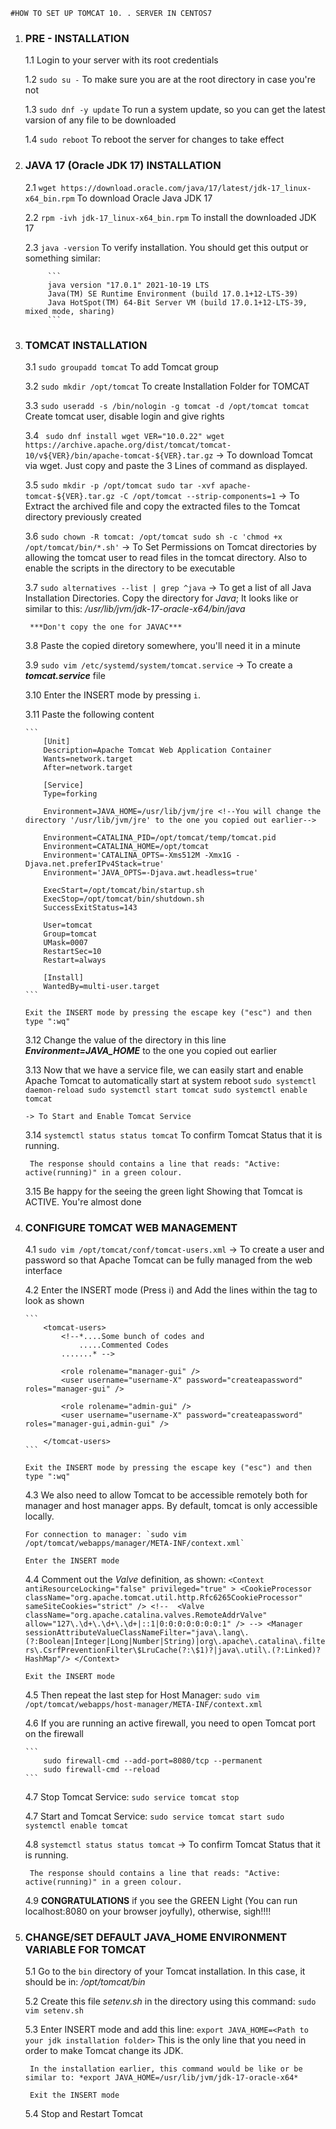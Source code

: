 
	#HOW TO SET UP TOMCAT 10. . SERVER IN CENTOS7
		
1. 	### PRE - INSTALLATION 

	1.1 Login to your server with its root credentials
	
	1.2 ```sudo su -```  To make sure you are at the root directory in case you're not
	
	1.3 ```sudo dnf -y update``` To run a system update, so you can get the latest varsion of any file to be downloaded
	
	1.4 ```sudo reboot```  To reboot the server for changes to take effect
	

2. ### JAVA 17 (Oracle JDK 17) INSTALLATION
	
	2.1 ```wget https://download.oracle.com/java/17/latest/jdk-17_linux-x64_bin.rpm``` To download Oracle Java JDK 17
	
	2.2 ```rpm -ivh jdk-17_linux-x64_bin.rpm``` To install the downloaded  JDK 17
	
	2.3 ```java -version``` To verify installation. You should get this output or something similar: 
		
			```
			java version "17.0.1" 2021-10-19 LTS
			Java(TM) SE Runtime Environment (build 17.0.1+12-LTS-39)
			Java HotSpot(TM) 64-Bit Server VM (build 17.0.1+12-LTS-39, mixed mode, sharing)
			```


3.  ### TOMCAT INSTALLATION

	3.1 ```sudo groupadd tomcat``` To add Tomcat group
	
	3.2 ```sudo mkdir /opt/tomcat```  To create Installation Folder for TOMCAT
	
	3.3 ```sudo useradd -s /bin/nologin -g tomcat -d /opt/tomcat tomcat```  Create tomcat user, disable login and give rights
	
	3.4		``` 
			sudo dnf install wget
			VER="10.0.22"
			wget https://archive.apache.org/dist/tomcat/tomcat-10/v${VER}/bin/apache-tomcat-${VER}.tar.gz
			```
		-> To download Tomcat via wget. Just copy and paste the 3 Lines of command as displayed.
		
	3.5 ```
			sudo mkdir -p /opt/tomcat
			sudo tar -xvf apache-tomcat-${VER}.tar.gz -C /opt/tomcat --strip-components=1
		```
		-> To Extract the archived file and copy the extracted files to the Tomcat directory previously created
		
	3.6 ```
			sudo chown -R tomcat: /opt/tomcat
			sudo sh -c 'chmod +x /opt/tomcat/bin/*.sh'
		```
		-> To Set Permissions on Tomcat directories by allowing the tomcat user to read files in the tomcat directory. 
		   Also to enable the scripts in the directory to be executable
		  
	3.7 `sudo alternatives --list | grep ^java` -> To get a list of all Java Installation Directories.
		 Copy the directory for *Java*; It looks like or similar to this: */usr/lib/jvm/jdk-17-oracle-x64/bin/java* 

		 ***Don't copy the one for JAVAC***
		 
	3.8 Paste the copied diretory somewhere, you'll need it in a minute
	
	3.9 `sudo vim /etc/systemd/system/tomcat.service` -> To create a ***tomcat.service*** file
	
	3.10 Enter the INSERT mode by pressing `i`.
	
	3.11 Paste the following content
	
		```
			[Unit]
			Description=Apache Tomcat Web Application Container
			Wants=network.target
			After=network.target

			[Service]
			Type=forking

			Environment=JAVA_HOME=/usr/lib/jvm/jre <!--You will change the directory '/usr/lib/jvm/jre' to the one you copied out earlier-->

			Environment=CATALINA_PID=/opt/tomcat/temp/tomcat.pid
			Environment=CATALINA_HOME=/opt/tomcat
			Environment='CATALINA_OPTS=-Xms512M -Xmx1G -Djava.net.preferIPv4Stack=true'
			Environment='JAVA_OPTS=-Djava.awt.headless=true'

			ExecStart=/opt/tomcat/bin/startup.sh
			ExecStop=/opt/tomcat/bin/shutdown.sh
			SuccessExitStatus=143

			User=tomcat
			Group=tomcat
			UMask=0007
			RestartSec=10
			Restart=always

			[Install]
			WantedBy=multi-user.target
		```
		
		Exit the INSERT mode by pressing the escape key ("esc") and then type ":wq"
	
	3.12 Change the value of the directory in this line ***Environment=JAVA_HOME*** to the one you copied out earlier
	
	3.13 Now that we have a service file, we can easily start and enable Apache Tomcat to automatically start at system reboot
		 ```
			sudo systemctl daemon-reload
			sudo systemctl start tomcat
			sudo systemctl enable tomcat
		 ```
		 
		-> To Start and Enable Tomcat Service
		
	3.14 `systemctl status status tomcat` To confirm Tomcat Status that it is running.
		 
		 The response should contains a line that reads: "Active: active(running)" in a green colour. 
			
	
	3.15 Be happy for the seeing the green light Showing that Tomcat is ACTIVE. You're almost done
	


4.  ### CONFIGURE TOMCAT WEB MANAGEMENT

	4.1 `sudo vim /opt/tomcat/conf/tomcat-users.xml` -> To create a user and password so that Apache Tomcat can be fully managed from the web interface
	
	4.2 Enter the INSERT mode (Press i) and Add the lines within the <tomcat-users> tag to look as shown
	
		```
			<tomcat-users>
				<!--*....Some bunch of codes and 
					.....Commented Codes
				.......* -->

				<role rolename="manager-gui" />
				<user username="username-X" password="createapassword" roles="manager-gui" />

				<role rolename="admin-gui" />
				<user username="username-X" password="createapassword" roles="manager-gui,admin-gui" />
			
			</tomcat-users>
		```
		
		Exit the INSERT mode by pressing the escape key ("esc") and then type ":wq"

	4.3 We also need to allow Tomcat to be accessible remotely both for manager and host manager apps. By default, tomcat is only accessible locally.

		For connection to manager: `sudo vim  /opt/tomcat/webapps/manager/META-INF/context.xml`
		
		Enter the INSERT mode

	4.4 Comment out the *Valve* definition, as shown: 
		```
			<Context antiResourceLocking="false" privileged="true" >
			  <CookieProcessor className="org.apache.tomcat.util.http.Rfc6265CookieProcessor"
							   sameSiteCookies="strict" />
			<!--  <Valve className="org.apache.catalina.valves.RemoteAddrValve"
						   allow="127\.\d+\.\d+\.\d+|::1|0:0:0:0:0:0:0:1" /> -->
			  <Manager sessionAttributeValueClassNameFilter="java\.lang\.(?:Boolean|Integer|Long|Number|String)|org\.apache\.catalina\.filters\.CsrfPreventionFilter\$LruCache(?:\$1)?|java\.util\.(?:Linked)?HashMap"/>
			</Context>
		```
		
		Exit the INSERT mode 

	4.5 Then repeat the last step for Host Manager: `sudo vim /opt/tomcat/webapps/host-manager/META-INF/context.xml`

	4.6 If you are running an active firewall, you need to open Tomcat port on the firewall
		
		```
			sudo firewall-cmd --add-port=8080/tcp --permanent
			sudo firewall-cmd --reload
		```

	4.7 Stop Tomcat Service: `sudo service tomcat stop`

	4.7 Start and Tomcat Service: 
		```
			sudo service tomcat start
			sudo systemctl enable tomcat
		```

	4.8 `systemctl status status tomcat` -> To confirm Tomcat Status that it is running.
		 
		 The response should contains a line that reads: "Active: active(running)" in a green colour. 
			
	
	4.9 **CONGRATULATIONS** if you see the GREEN Light (You can run localhost:8080 on your browser joyfully),  otherwise, sigh!!!!



5. ### CHANGE/SET DEFAULT JAVA_HOME ENVIRONMENT VARIABLE FOR TOMCAT
	
	5.1 Go to the `bin` directory of your Tomcat installation. In this case, it should be in: */opt/tomcat/bin*

	5.2 Create this file *setenv.sh* in the directory using this command: `sudo vim setenv.sh`

	5.3 Enter INSERT mode and add this line: 
		```
			export JAVA_HOME=<Path to your jdk installation folder>
		```
		This is the only line that you need in order to make Tomcat change its JDK.

		In the installation earlier, this command would be like or be similar to: *export JAVA_HOME=/usr/lib/jvm/jdk-17-oracle-x64*
		
		Exit the INSERT mode

	5.4  Stop and Restart Tomcat
	
		

	


